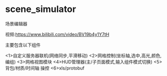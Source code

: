 # scene_simulator

场景编辑器

视频:https://www.bilibili.com/video/BV19b4y1Y7tH

主要包含以下组件

<1>自定义服务器联机(网络同步,平滑移动)
<2>网格控制(坐标轴,选中,高光,颜色,编组)
<3>网格视图模块
<4>HUD管理器(主/子页面模式,输入组件模式切换)
<5>背包/材质/时间轴 操控
<6>xls/protobuf
